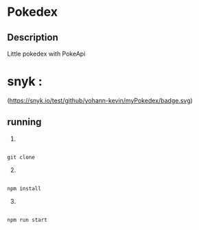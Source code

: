 # Pokedex

## Description 

Little pokedex with PokeApi

# snyk : 

(https://snyk.io/test/github/yohann-kevin/myPokedex/badge.svg)

## running 

1)
```

git clone

```

2)
```

npm install

```

3)
```

npm run start

```

